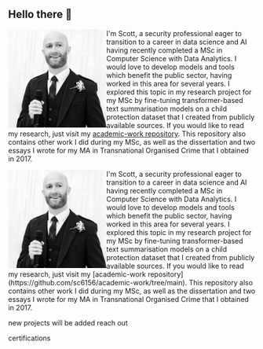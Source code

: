 ## Hello there 👋

<img align="left" src="https://github.com/sc6156/sc6156/blob/main/profile.jpg" alt="profile_pic" width="200"/>

I'm Scott, a security professional eager to transition to a career in data science and AI having recently completed a MSc in Computer Science with Data Analytics. I would love to develop models and tools which benefit the public sector, having worked in this area for several years. I explored this topic in my research project for my MSc by fine-tuning transformer-based text summarisation models on a child protection dataset that I created from publicly available sources. If you would like to read my research, just visit my [academic-work repository](https://github.com/sc6156/academic-work/tree/main). This repository also contains other work I did during my MSc, as well as the dissertation and two essays I wrote for my MA in Transnational Organised Crime that I obtained in 2017.  



<div style="clear: both;">
  <div style="float: left; margin-right 1em;">
    <img src="https://github.com/sc6156/sc6156/blob/main/profile.jpg" alt="" width="200"/>
  </div>
  <div>
    <p>I'm Scott, a security professional eager to transition to a career in data science and AI having recently completed a MSc in Computer Science with Data Analytics. I would love to develop models and tools which benefit the public sector, having worked in this area for several years. I explored this topic in my research project for my MSc by fine-tuning transformer-based text summarisation models on a child protection dataset that I created from publicly available sources. If you would like to read my research, just visit my [academic-work repository](https://github.com/sc6156/academic-work/tree/main). This repository also contains other work I did during my MSc, as well as the dissertation and two essays I wrote for my MA in Transnational Organised Crime that I obtained in 2017.</p>
  </div>
</div>

new projects will be added 
reach out

certifications 
